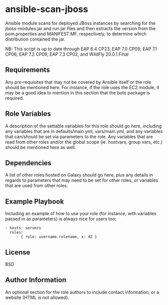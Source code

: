ansible-scan-jboss
=========

Ansible module scans for deployed JBoss instances by searching for the jboss-modules.jar and run.jar files and then extracts the version from the pom.properties and MANIFEST.MF, respectively, to determine which distribution contained the jar.

NB: This script is up to date through EAP 6.4 CP23, EAP 7.0 CP09, EAP 7.1 CP06, EAP 7.2 CP09, EAP 7.3 CP02, and WildFly 20.0.1.Final

Requirements
------------

Any pre-requisites that may not be covered by Ansible itself or the role should be mentioned here. For instance, if the role uses the EC2 module, it may be a good idea to mention in this section that the boto package is required.

Role Variables
--------------

A description of the settable variables for this role should go here, including any variables that are in defaults/main.yml, vars/main.yml, and any variables that can/should be set via parameters to the role. Any variables that are read from other roles and/or the global scope (ie. hostvars, group vars, etc.) should be mentioned here as well.

Dependencies
------------

A list of other roles hosted on Galaxy should go here, plus any details in regards to parameters that may need to be set for other roles, or variables that are used from other roles.

Example Playbook
----------------

Including an example of how to use your role (for instance, with variables passed in as parameters) is always nice for users too:

    - hosts: servers
      roles:
         - { role: username.rolename, x: 42 }

License
-------

BSD

Author Information
------------------

An optional section for the role authors to include contact information, or a website (HTML is not allowed).
